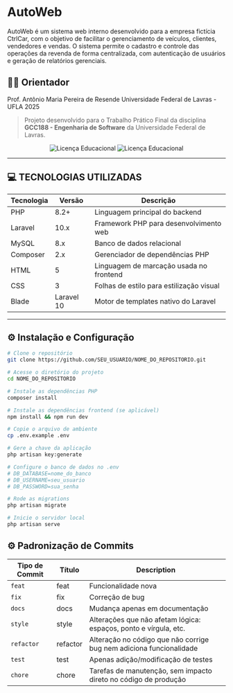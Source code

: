 # AutoWeb

AutoWeb é um sistema web interno desenvolvido para a empresa fictícia CtrlCar, com o objetivo de facilitar o gerenciamento de veículos, clientes, vendedores e vendas. O sistema permite o cadastro e controle das operações da revenda de forma centralizada, com autenticação de usuários e geração de relatórios gerenciais.

## 👨‍🏫 Orientador
Prof. Antônio Maria Pereira de Resende
Universidade Federal de Lavras - UFLA
2025

> Projeto desenvolvido para o Trabalho Prático Final da disciplina **GCC188 - Engenharia de Software** da Universidade Federal de Lavras.

<div align="center">
    <img src="https://img.shields.io/badge/Laravel-10-red" alt="Licença Educacional">
    <img src="https://img.shields.io/badge/Licença-Educacional-green" alt="Licença Educacional">
</div>

---

## 💻 TECNOLOGIAS UTILIZADAS

| Tecnologia       | Versão     | Descrição                           |
|------------------|------------|--------------------------------------|
| PHP              | 8.2+       | Linguagem principal do backend       |
| Laravel          | 10.x       | Framework PHP para desenvolvimento web |
| MySQL            | 8.x        | Banco de dados relacional            |
| Composer         | 2.x        | Gerenciador de dependências PHP      |
| HTML             | 5          | Linguagem de marcação usada no frontend      |
| CSS              | 3          | Folhas de estilo para estilização visual     |
| Blade            | Laravel 10 | Motor de templates nativo do Laravel         |

---

## ⚙️ Instalação e Configuração

```bash
# Clone o repositório
git clone https://github.com/SEU_USUARIO/NOME_DO_REPOSITORIO.git

# Acesse o diretório do projeto
cd NOME_DO_REPOSITORIO

# Instale as dependências PHP
composer install

# Instale as dependências frontend (se aplicável)
npm install && npm run dev

# Copie o arquivo de ambiente
cp .env.example .env

# Gere a chave da aplicação
php artisan key:generate

# Configure o banco de dados no .env
# DB_DATABASE=nome_do_banco
# DB_USERNAME=seu_usuario
# DB_PASSWORD=sua_senha

# Rode as migrations
php artisan migrate

# Inicie o servidor local
php artisan serve

```
## ⚙️ Padronização de Commits

| Tipo de Commit | Título                   | Description                                                                                                 |
| -----------    | ------------------------ | ----------------------------------------------------------------------------------------------------------- |
| `feat`         | feat                     | Funcionalidade nova                                                                                         | 
| `fix`          | fix                      | Correção de bug                                                                                             | 
| `docs`         | docs                     | Mudança apenas em documentação                                                                              | 
| `style`        | style                    | Alterações que não afetam lógica: espaços, ponto e vírgula, etc.                                            | 
| `refactor`     | refactor                 | Alteração no código que não corrige bug nem adiciona funcionalidade                                         |  
| `test`         | test                     | Apenas adição/modificação de testes                                                                         |  
| `chore`        | chore                    | Tarefas de manutenção, sem impacto direto no código de produção                                             | 

